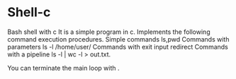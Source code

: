 # Shell-c
Bash shell with c
It is a simple program in c.
Implements the following command execution procedures.
  Simple commands ls,pwd
  Commands with parameters ls -l /home/user/
  Commands with exit input redirect 
  Commands with a pipeline ls -l | wc -l > out.txt.
  
You can terminate the main loop with <exit>.

